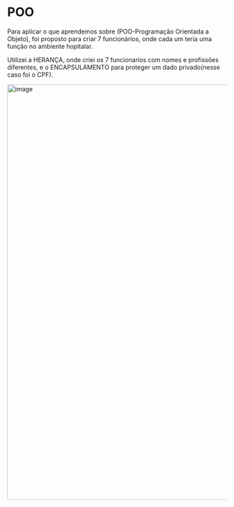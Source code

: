 # POO


 Para aplicar o que aprendemos sobre (POO-Programação Orientada a Objeto), foi proposto para criar 7 funcionários, onde cada um teria uma função no ambiente hopitalar.
 
 Utilizei a HERANÇA, onde criei os 7 funcionarios com nomes e profissões diferentes, e o ENCAPSULAMENTO para proteger um dado privado(nesse caso foi o CPF).



<img width="953" alt="image" src="https://github.com/user-attachments/assets/dda837bc-5f76-4122-a11a-f3b24e636665" />
